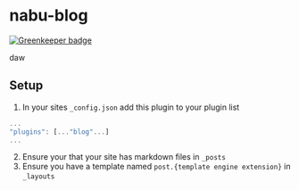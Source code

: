 # nabu-blog

[![Greenkeeper badge](https://badges.greenkeeper.io/mattmcmanus/nabu-pages.svg)](https://greenkeeper.io/)

daw

## Setup
1. In your sites `_config.json` add this plugin to your plugin list

```javascript
...
"plugins": [..."blog"...]
...
```

2. Ensure your that your site has markdown files in `_posts`
3. Ensure you have a template named `post.{template engine extension}` in `_layouts`